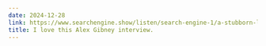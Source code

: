 ```yaml
---
date: 2024-12-28
link: https://www.searchengine.show/listen/search-engine-1/a-stubborn-lunatic-s-guide-to-making-great-art
title: I love this Alex Gibney interview.
---
```

